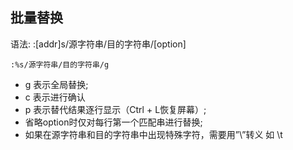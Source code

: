 ## 批量替换
语法: :[addr]s/源字符串/目的字符串/[option]

    :%s/源字符串/目的字符串/g

- g 表示全局替换;
- c 表示进行确认
- p 表示替代结果逐行显示（Ctrl + L恢复屏幕）;
- 省略option时仅对每行第一个匹配串进行替换;
- 如果在源字符串和目的字符串中出现特殊字符，需要用”\”转义 如 \t